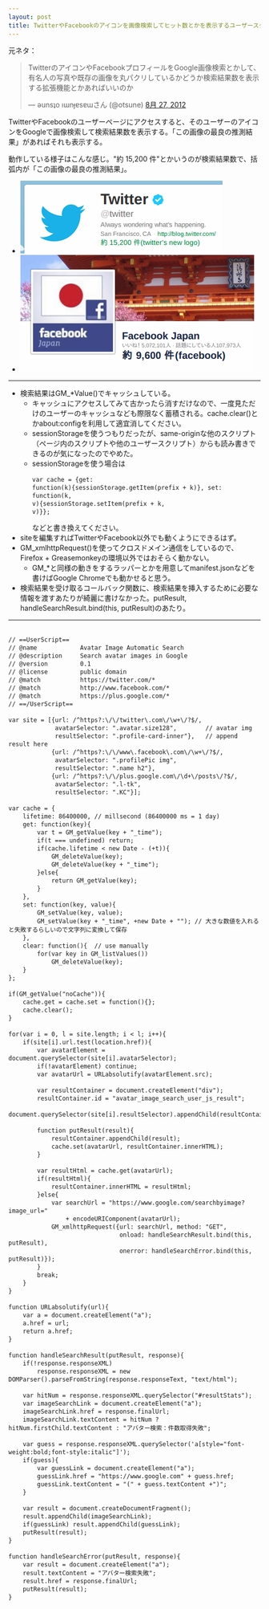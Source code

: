 ```yaml
---
layout: post
title: TwitterやFacebookのアイコンを画像検索してヒット数とかを表示するユーザースクリプト
---
```


元ネタ：
<blockquote class="twitter-tweet" lang="ja"><p>TwitterのアイコンやFacebookプロフィールをGoogle画像検索とかして、有名人の写真や既存の画像を丸パクリしているかどうか検索結果数を表示する拡張機能とかあればいいのか</p>&mdash; ǝunsʇo ıɯnɟɐsɐɯさん (@otsune) <a href="https://twitter.com/otsune/status/239945208232546304" data-datetime="2012-08-27T04:39:30+00:00">8月 27, 2012</a></blockquote>

TwitterやFacebookのユーザーページにアクセスすると、そのユーザーのアイコンをGoogleで画像検索して検索結果数を表示する。「この画像の最良の推測結果」があればそれも表示する。

動作している様子はこんな感じ。"約 15,200 件"とかいうのが検索結果数で、括弧内が「この画像の最良の推測結果」。

  * ![Twitter @twitter](/memo/img/avatar_image_search_userjs_tw-twitter.png)
  * ![Facebook Japan](/memo/img/avatar_image_search_userjs_fb-facebookjapan.png)

----

  * 検索結果はGM_*Value()でキャッシュしている。
    * キャッシュにアクセスしてみて古かったら消すだけなので、一度見ただけのユーザーのキャッシュなども際限なく蓄積される。cache.clear()とかabout:configを利用して適宜消してください。
    * sessionStorageを使うつもりだったが、same-originな他のスクリプト（ページ内のスクリプトや他のユーザースクリプト）からも読み書きできるのが気になったのでやめた。
    * sessionStorageを使う場合は<pre><code>var cache = {get: function(k){sessionStorage.getItem(prefix + k)}, set: function(k, v){sessionStorage.setItem(prefix + k, v)}};</code></pre>などと書き換えてください。
  * siteを編集すればTwitterやFacebook以外でも動くようにできるはず。
  * GM_xmlhttpRequest()を使ってクロスドメイン通信をしているので、Firefox + Greasemonkeyの環境以外ではおそらく動かない。
    * GM_*と同様の動きをするラッパーとかを用意してmanifest.jsonなどを書けばGoogle Chromeでも動かせると思う。
  * 検索結果を受け取るコールバック関数に、検索結果を挿入するために必要な情報を渡すあたりが綺麗に書けなかった。putResult, handleSearchResult.bind(this, putResult)のあたり。
 
----

<pre><code>
// ==UserScript==
// @name            Avatar Image Automatic Search
// @description     Search avatar images in Google
// @version         0.1
// @license         public domain
// @match           https://twitter.com/*
// @match           http://www.facebook.com/*
// @match           https://plus.google.com/*
// ==/UserScript==

var site = [{url: /^https?:\/\/twitter\.com\/\w+\/?$/,
             avatarSelector: ".avatar.size128",        // avatar img
             resultSelector: ".profile-card-inner"},   // append result here
            {url: /^https?:\/\/www\.facebook\.com\/\w+\/?$/,
             avatarSelector: ".profilePic img",
             resultSelector: ".name h2"},
            {url: /^https?:\/\/plus.google.com\/\d+\/posts\/?$/,
             avatarSelector: ".l-tk",
             resultSelector: ".KC"}];

var cache = {
    lifetime: 86400000, // millsecond (86400000 ms = 1 day)
    get: function(key){
        var t = GM_getValue(key + "_time");
        if(t === undefined) return;
        if(cache.lifetime < new Date - (+t)){
            GM_deleteValue(key);
            GM_deleteValue(key + "_time");
        }else{
            return GM_getValue(key);
        }
    },
    set: function(key, value){
        GM_setValue(key, value);
        GM_setValue(key + "_time", +new Date + ""); // 大きな数値を入れると失敗するらしいので文字列に変換して保存
    },
    clear: function(){  // use manually
        for(var key in GM_listValues())
            GM_deleteValue(key);
    }
};

if(GM_getValue("noCache")){
    cache.get = cache.set = function(){};
    cache.clear();
}

for(var i = 0, l = site.length; i < l; i++){
    if(site[i].url.test(location.href)){
        var avatarElement = document.querySelector(site[i].avatarSelector);
        if(!avatarElement) continue;
        var avatarUrl = URLabsolutify(avatarElement.src);

        var resultContainer = document.createElement("div");
        resultContainer.id = "avatar_image_search_user_js_result";
        document.querySelector(site[i].resultSelector).appendChild(resultContainer);

        function putResult(result){
            resultContainer.appendChild(result);
            cache.set(avatarUrl, resultContainer.innerHTML);
        }

        var resultHtml = cache.get(avatarUrl);
        if(resultHtml){
            resultContainer.innerHTML = resultHtml;
        }else{
            var searchUrl = "https://www.google.com/searchbyimage?image_url="
                + encodeURIComponent(avatarUrl);
            GM_xmlhttpRequest({url: searchUrl, method: "GET", 
                               onload: handleSearchResult.bind(this, putResult),
                               onerror: handleSearchError.bind(this, putResult)});
        }
        break;
    }
}

function URLabsolutify(url){
    var a = document.createElement("a");
    a.href = url;
    return a.href;
}

function handleSearchResult(putResult, response){
    if(!response.responseXML)
        response.responseXML = new DOMParser().parseFromString(response.responseText, "text/html");

    var hitNum = response.responseXML.querySelector("#resultStats");
    var imageSearchLink = document.createElement("a");
    imageSearchLink.href = response.finalUrl;
    imageSearchLink.textContent = hitNum ? hitNum.firstChild.textContent : "アバター検索：件数取得失敗";

    var guess = response.responseXML.querySelector('a[style="font-weight:bold;font-style:italic"]');
    if(guess){
        var guessLink = document.createElement("a");
        guessLink.href = "https://www.google.com" + guess.href;
        guessLink.textContent = "(" + guess.textContent +")";
    }

    var result = document.createDocumentFragment();
    result.appendChild(imageSearchLink);
    if(guessLink) result.appendChild(guessLink);
    putResult(result);
}

function handleSearchError(putResult, response){
    var result = document.createElement("a");
    result.textContent = "アバター検索失敗";
    result.href = response.finalUrl;
    putResult(result);
}
</code></pre>
